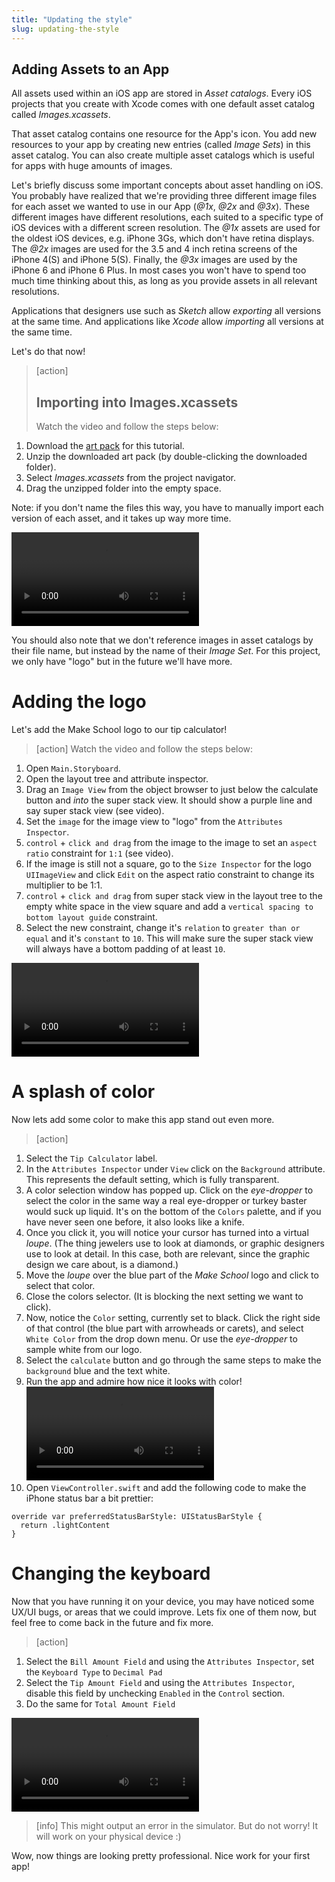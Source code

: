```yaml
---
title: "Updating the style"
slug: updating-the-style
---
```


## Adding Assets to an App

All assets used within an iOS app are stored in *Asset catalogs*. Every iOS projects that you create with Xcode comes with one default asset catalog called *Images.xcassets*.

That asset catalog contains one resource for the App's icon. You add new resources to your app by creating new entries (called *Image Sets*) in this asset catalog. You can also create multiple asset catalogs which is useful for apps with huge amounts of images.

Let's briefly discuss some important concepts about asset handling on iOS. You probably have realized that we're providing three different image files for each asset we wanted to use in our App (*@1x*, *@2x* and *@3x*). These different images have different resolutions, each suited to a specific type of iOS devices with a different screen resolution. The *@1x* assets are used for the oldest iOS devices, e.g. iPhone 3Gs, which don't have retina displays. The *@2x* images are used for the 3.5 and 4 inch retina screens of the iPhone 4(S) and iPhone 5(S). Finally, the *@3x* images are used by the iPhone 6 and iPhone 6 Plus. In most cases you won't have to spend too much time thinking about this, as long as you provide assets in all relevant resolutions.

Applications that designers use such as _Sketch_ allow *exporting* all versions at the same time. And applications like _Xcode_ allow *importing* all versions at the same time.

Let's do that now!

> [action]
> ## Importing into Images.xcassets
> Watch the video and follow the steps below:
>
1. Download the [art pack](https://github.com/MakeSchool-Tutorials/Tip-Calculator-Swift3/raw/master/logo.zip) for this tutorial.
1. Unzip the downloaded art pack (by double-clicking the downloaded folder).
1. Select *Images.xcassets* from the project navigator.
1. Drag the unzipped folder into the empty space.
>
Note: if you don't name the files this way, you have to manually import each version of each asset, and it takes up way more time.
>
![ms-video](https://s3.amazonaws.com/mgwu-misc/TipCalculator-Swift3/19_add_assets.mp4)

You should also note that we don't reference images in asset catalogs by their file name, but instead by the name of their _Image Set_. For this project, we only have "logo" but in the future we'll have more.

# Adding the logo

Let's add the Make School logo to our tip calculator!

>[action]
> Watch the video and follow the steps below:
>
1. Open `Main.Storyboard`.
1. Open the layout tree and attribute inspector.
1. Drag an `Image View` from the object browser to just below the calculate button and _into_ the super stack view. It should show a purple line and say super stack view (see video).
1. Set the `image` for the image view to "logo" from the `Attributes Inspector`.
1. `control` + `click and drag` from the image to the image to set an `aspect ratio` constraint for `1:1` (see video).
1. If the image is still not a square, go to the `Size Inspector` for the logo `UIImageView` and click `Edit` on the aspect ratio constraint to change its multiplier to be 1:1.
1. `control` + `click and drag` from super stack view in the layout tree to the empty white space in the view square and add a `vertical spacing to bottom layout guide` constraint.
1. Select the new constraint, change it's `relation` to `greater than or equal` and it's `constant` to `10`. This will make sure the super stack view will always have a bottom padding of at least `10`.
>
![ms-video](https://s3.amazonaws.com/mgwu-misc/TipCalculator-Swift3/20_adding_logo.mp4)

# A splash of color

Now lets add some color to make this app stand out even more.

>[action]
>
1. Select the `Tip Calculator` label.
1. In the `Attributes Inspector` under `View` click on the `Background` attribute. This represents the default setting, which is fully transparent.
1. A color selection window has popped up. Click on the _eye-dropper_ to select the color in the same way a real eye-dropper or turkey baster would suck up liquid. It's on the bottom of the `Colors` palette, and if you have never seen one before, it also looks like a knife.
1. Once you click it, you will notice your cursor has turned into a virtual _loupe_. (The thing jewelers use to look at diamonds, or graphic designers use to look at detail. In this case, both are relevant, since the graphic design we care about, is a diamond.)
1. Move the _loupe_ over the blue part of the _Make School_ logo and click to select that color.
1. Close the colors selector. (It is blocking the next setting we want to click).
1. Now, notice the `Color` setting, currently set to black. Click the right side of that control (the blue part with arrowheads or carets), and select `White Color` from the drop down menu. Or use the _eye-dropper_ to sample white from our logo.
1. Select the `calculate` button and go through the same steps to make the `background` blue and the text white.
1. Run the app and admire how nice it looks with color! ![ms-video](https://s3.amazonaws.com/mgwu-misc/TipCalculator-Swift3/22_adding_color.mp4)
1. Open `ViewController.swift` and add the following code to make the iPhone status bar a bit prettier:
>
```
override var preferredStatusBarStyle: UIStatusBarStyle {
  return .lightContent
}
```

# Changing the keyboard

Now that you have running it on your device, you may have noticed some UX/UI bugs, or areas that we could improve. Lets fix one of them now, but feel free to come back in the future and fix more.

>[action]
>
1. Select the `Bill Amount Field` and using the `Attributes Inspector`, set the `Keyboard Type` to `Decimal Pad`
1. Select the `Tip Amount Field` and using the `Attributes Inspector`, disable this field by unchecking `Enabled` in the `Control` section.
1. Do the same for `Total Amount Field`
>
![ms-video](https://s3.amazonaws.com/mgwu-misc/TipCalculator-Swift3/23_change_keyboard.mp4)

<!--  -->

>[info]
>This might output an error in the simulator. But do not worry! It will work on your physical device :)

Wow, now things are looking pretty professional. Nice work for your first app!
